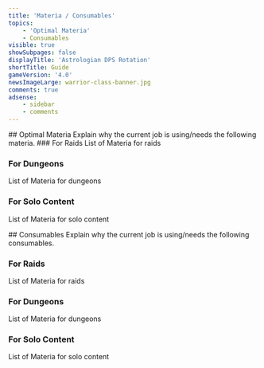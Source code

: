 ```yaml
---
title: 'Materia / Consumables'
topics:
    - 'Optimal Materia'
    - Consumables
visible: true
showSubpages: false
displayTitle: 'Astrologian DPS Rotation'
shortTitle: Guide
gameVersion: '4.0'
newsImageLarge: warrior-class-banner.jpg
comments: true
adsense:
    - sidebar
    - comments
---
```


<div id='optimal-materia'></div>
## Optimal Materia
Explain why the current job is using/needs the following materia.
### For Raids
List of Materia for raids

### For Dungeons
List of Materia for dungeons

### For Solo Content
List of Materia for solo content

<div id='consumables'></div>
## Consumables
Explain why the current job is using/needs the following consumables.

### For Raids
List of Materia for raids

### For Dungeons
List of Materia for dungeons

### For Solo Content
List of Materia for solo content